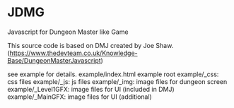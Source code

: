 # JDMG
Javascript for Dungeon Master like Game

This source code is based on DMJ created by Joe Shaw.
  (https://www.thedevteam.co.uk/Knowledge-Base/DungeonMasterJavascript)

see example for details.
 example/index.html  example root
 example/_css:  css files
 example/_js:   js files
 example/_img:  image files for dungeon screen
 example/_Level1GFX: image files for UI (included in DMJ)
 example/_MainGFX:   image files for UI (additional)


